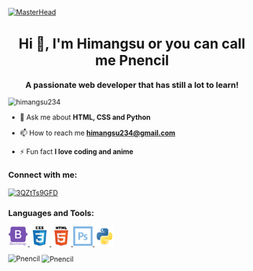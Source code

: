 [![MasterHead](https://cdn.discordapp.com/attachments/912333667865624717/965584343965786152/ezgif-1-5df72e8612.gif)](https://github.com/himangsu234)

<h1 align="center">Hi 👋, I'm Himangsu or you can call me Pnencil</h1>
<h3 align="center">A passionate web developer that has still a lot to learn!</h3>

<p align="left"> <img src="https://komarev.com/ghpvc/?username=himangsu234&label=Profile%20views&color=0e75b6&style=flat" alt="himangsu234" /> </p>

- 💬 Ask me about **HTML, CSS and Python**

- 📫 How to reach me **himangsu234@gmail.com**

- ⚡ Fun fact **I love coding and anime**

<h3 align="left">Connect with me:</h3>
<p align="left">
<a href="https://discord.gg/3QZtTs9GFD" target="blank"><img align="center" src="https://raw.githubusercontent.com/rahuldkjain/github-profile-readme-generator/master/src/images/icons/Social/discord.svg" alt="3QZtTs9GFD" height="30" width="40" /></a>
</p>

<h3 align="left">Languages and Tools:</h3>
<p align="left"> <a href="https://getbootstrap.com" target="_blank" rel="noreferrer"> <img src="https://raw.githubusercontent.com/devicons/devicon/master/icons/bootstrap/bootstrap-plain-wordmark.svg" alt="bootstrap" width="40" height="40"/> </a> <a href="https://www.w3schools.com/css/" target="_blank" rel="noreferrer"> <img src="https://raw.githubusercontent.com/devicons/devicon/master/icons/css3/css3-original-wordmark.svg" alt="css3" width="40" height="40"/> </a> <a href="https://www.w3.org/html/" target="_blank" rel="noreferrer"> <img src="https://raw.githubusercontent.com/devicons/devicon/master/icons/html5/html5-original-wordmark.svg" alt="html5" width="40" height="40"/> </a> <a href="https://www.photoshop.com/en" target="_blank" rel="noreferrer"> <img src="https://raw.githubusercontent.com/devicons/devicon/master/icons/photoshop/photoshop-line.svg" alt="photoshop" width="40" height="40"/> </a> <a href="https://www.python.org" target="_blank" rel="noreferrer"> <img src="https://raw.githubusercontent.com/devicons/devicon/master/icons/python/python-original.svg" alt="python" width="40" height="40"/> </a> </p>

<p><img align="left" src="https://github-readme-stats.vercel.app/api/top-langs?username=Pnencil&show_icons=true&locale=en&layout=compact" alt="Pnencil" /></p>

<p>&nbsp;<img align="center" src="https://github-readme-stats.vercel.app/api?username=Pnencil&show_icons=true&locale=en" alt="Pnencil" /></p>

